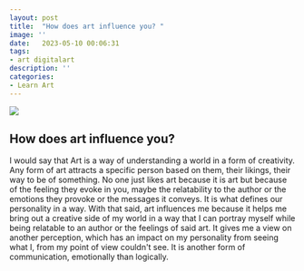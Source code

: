 ```yaml
---
layout: post
title:  "How does art influence you? "
image: ''
date:   2023-05-10 00:06:31
tags:
- art digitalart 
description: ''
categories:
- Learn Art 
---
```



<img src="http://cdn1.tnwcdn.com/wp-content/blogs.dir/1/files/2016/02/raw.gif">

## How does art influence you? 

I would say that Art is a way of understanding a world in a form of creativity. Any form of art attracts a specific person based on them, their likings, their way to be of something. No one just likes art because it is art but because of the feeling they evoke in you, maybe the relatability to the author or the emotions they provoke or the messages it conveys. It is what defines our personality in a way. With that said, art influences me because it helps me bring out a creative side of my world in a way that I can portray myself while being relatable to an author or the feelings of said art. It gives me a view on another perception, which has an impact on my personality from seeing what I, from my point of view couldn't see.
 It is another form of communication, emotionally than logically.


